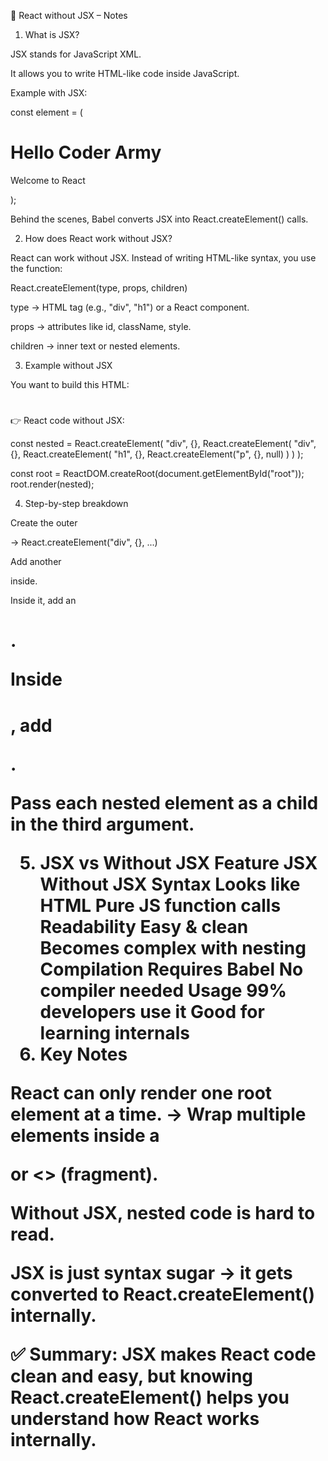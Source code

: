 📘 React without JSX – Notes
1. What is JSX?

JSX stands for JavaScript XML.

It allows you to write HTML-like code inside JavaScript.

Example with JSX:

const element = (
  <div>
    <h1>Hello Coder Army</h1>
    <p>Welcome to React</p>
  </div>
);


Behind the scenes, Babel converts JSX into React.createElement() calls.

2. How does React work without JSX?

React can work without JSX.
Instead of writing HTML-like syntax, you use the function:

React.createElement(type, props, children)


type → HTML tag (e.g., "div", "h1") or a React component.

props → attributes like id, className, style.

children → inner text or nested elements.

3. Example without JSX

You want to build this HTML:

<div>
  <div>
    <h1>
      <p></p>
    </h1>
  </div>
</div>


👉 React code without JSX:

const nested = React.createElement(
  "div", {}, 
  React.createElement(
    "div", {}, 
    React.createElement(
      "h1", {}, 
      React.createElement("p", {}, null)
    )
  )
);

const root = ReactDOM.createRoot(document.getElementById("root"));
root.render(nested);

4. Step-by-step breakdown

Create the outer <div>
→ React.createElement("div", {}, ...)

Add another <div> inside.

Inside it, add an <h1>.

Inside <h1>, add <p>.

Pass each nested element as a child in the third argument.

5. JSX vs Without JSX
Feature	JSX	Without JSX
Syntax	Looks like HTML	Pure JS function calls
Readability	Easy & clean	Becomes complex with nesting
Compilation	Requires Babel	No compiler needed
Usage	99% developers use it	Good for learning internals
6. Key Notes

React can only render one root element at a time.
→ Wrap multiple elements inside a <div> or <> (fragment).

Without JSX, nested code is hard to read.

JSX is just syntax sugar → it gets converted to React.createElement() internally.

✅ Summary:
JSX makes React code clean and easy, but knowing React.createElement() helps you understand how React works internally.
